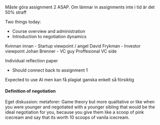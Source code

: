 Måste göra assignment 2 ASAP.
Om lämnar in assignments inte i tid är det 50% straff

Two things today:
- Course overview and administration
- Introduction to negotiation dynamics

Kvinnan innan - Startup viewpoint / angel
David Frykman - Investor viewpoint
Johan Brenner - VC guy Proffesional VC side


Individual reflection paper
- Should connect back to assignment 1

Expected to use AI men kan få plagiat ganska enkelt så försiktig


#### Definition of negotiation

Eget diskussion:
metaforer: Game theory but more qualitative 
or like when you were younger and negotiated with a younger sibling that would be the ideal negotiation for you, because you give them like a scoop of pink icecream and say that its worth 10 scoops of vanila icecream.


